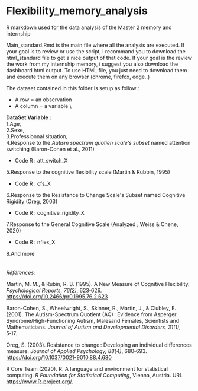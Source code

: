 # Flexibility_memory_analysis
R markdown used for the data analysis of the Master 2 memory and internship

Main_standard.Rmd is the main file where all the analysis are executed. If your goal is to review or use the script, i recommand you to download the html_standard file to get a nice output of that code. 
If your goal is the review the work from my internship memory, i suggest you also download the dashboard html output. 
To use HTML file, you just need to download them and execute them on any browser (chrome, firefox, edge..)

The dataset contained in this folder is setup as follow : 
* A row = an observation
* A column = a variable
\

**DataSet Variable :**\
1.Age,\
2.Sexe,\
3.Professionnal situation,\
4.Response to the *Autism spectrum quotien scale's subset* named attention switching (Baron-Cohen et al., 2011)
* Code R : att_switch_X

5.Response to the cognitive flexibility scale (Martin & Rubbin, 1995)
* Code R : cfs_X

6.Response to the Resistance to Change Scale's Subset named Cognitive Rigidity (Oreg, 2003)
* Code R : cognitive_rigidity_X

7.Response to the General Cognitive Scale (Analyzed ; Weiss & Chene, 2020)
* Code R : nflex_X

8.And more
\
\
\
*Références:*

Martin, M. M., & Rubin, R. B. (1995). A New Measure of Cognitive Flexibility. 
    *Psychological Reports, 76(2)*, 623‑626. https://doi.org/10.2466/pr0.1995.76.2.623

Baron-Cohen, S., Wheelwright, S., Skinner, R., Martin, J., & Clubley, E. (2001). The Autism-Spectrum Quotient (AQ) : 
    Evidence from Asperger Syndrome/High-Functioning Autism, Malesand Females, Scientists and Mathematicians. 
    *Journal of Autism and Developmental Disorders, 31(1)*, 5‑17.

Oreg, S. (2003). Resistance to change : Developing an individual differences measure. 
    *Journal of Applied Psychology, 88(4)*, 680‑693. https://doi.org/10.1037/0021-9010.88.4.680

R Core Team (2020). R: A language and environment for statistical computing. *R Foundation for Statistical Computing*,
     Vienna, Austria. URL https://www.R-project.org/.
